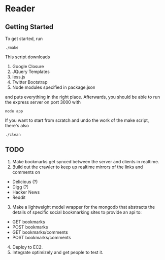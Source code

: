 # Reader

## Getting Started

To get started, run

```
./make
```

This script downloads 

1. Google Closure
2. JQuery Templates
3. less.js
4. Twitter Bootstrap
5. Node modules specified in package.json 

and puts everything in the right place. Afterwards, you should be able to run
the express server on port 3000 with

```
node app
```

If you want to start from scratch and undo the work of the make script, there's also

```
./clean
```

## TODO

1. Make bookmarks get synced between the server and clients in realtime.
2. Build out the crawler to keep up realtime mirrors of the links and comments on
  * Delicious (?)
  * Digg (?)
  * Hacker News
  * Reddit
3. Make a lightweight model wrapper for the mongodb that abstracts the details
of specific social bookmarking sites to provide an api to:
  * GET bookmarks
  * POST bookmarks
  * GET bookmarks/comments
  * POST bookmarks/comments
4. Deploy to EC2.
5. Integrate optimizely and get people to test it.

